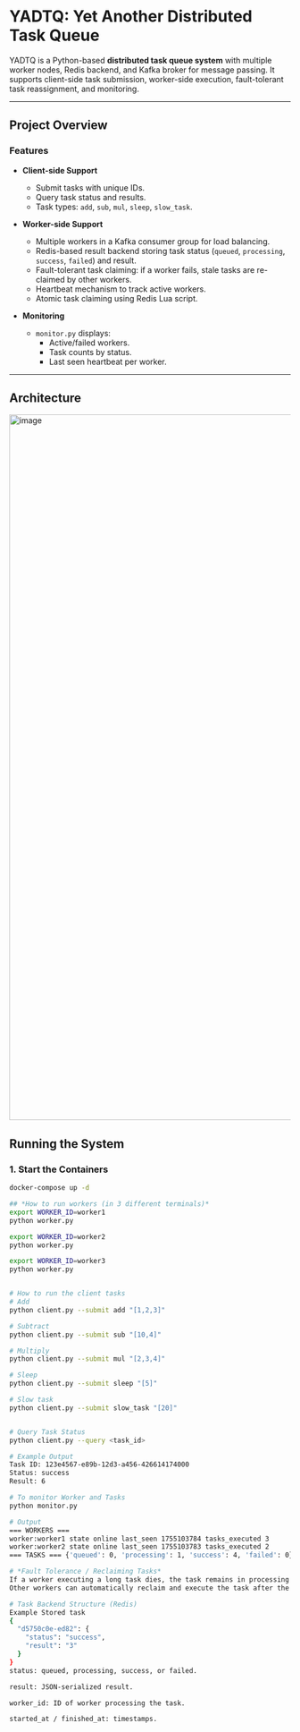 # YADTQ: Yet Another Distributed Task Queue

YADTQ is a Python-based **distributed task queue system** with multiple worker nodes, Redis backend, and Kafka broker for message passing. It supports client-side task submission, worker-side execution, fault-tolerant task reassignment, and monitoring.

---

## **Project Overview**

### **Features**
- **Client-side Support**
  - Submit tasks with unique IDs.
  - Query task status and results.
  - Task types: `add`, `sub`, `mul`, `sleep`, `slow_task`.

- **Worker-side Support**
  - Multiple workers in a Kafka consumer group for load balancing.
  - Redis-based result backend storing task status (`queued`, `processing`, `success`, `failed`) and result.
  - Fault-tolerant task claiming: if a worker fails, stale tasks are re-claimed by other workers.
  - Heartbeat mechanism to track active workers.
  - Atomic task claiming using Redis Lua script.

- **Monitoring**
  - `monitor.py` displays:
    - Active/failed workers.
    - Task counts by status.
    - Last seen heartbeat per worker.

---

## **Architecture**
<img width="1662" height="1262" alt="image" src="https://github.com/user-attachments/assets/7ceb26aa-b634-4b45-867f-e5116cc5eeb6" />

## **Running the System**

### 1. Start the Containers
```bash
docker-compose up -d

## *How to run workers (in 3 different terminals)*
export WORKER_ID=worker1
python worker.py

export WORKER_ID=worker2
python worker.py

export WORKER_ID=worker3
python worker.py


# How to run the client tasks
# Add
python client.py --submit add "[1,2,3]"

# Subtract
python client.py --submit sub "[10,4]"

# Multiply
python client.py --submit mul "[2,3,4]"

# Sleep
python client.py --submit sleep "[5]"

# Slow task
python client.py --submit slow_task "[20]"


# Query Task Status
python client.py --query <task_id>

# Example Output
Task ID: 123e4567-e89b-12d3-a456-426614174000
Status: success
Result: 6

# To monitor Worker and Tasks
python monitor.py

# Output 
=== WORKERS ===
worker:worker1 state online last_seen 1755103784 tasks_executed 3
worker:worker2 state online last_seen 1755103783 tasks_executed 2
=== TASKS === {'queued': 0, 'processing': 1, 'success': 4, 'failed': 0}

# *Fault Tolerance / Reclaiming Tasks*
If a worker executing a long task dies, the task remains in processing for CLAIM_STALE_SECONDS.
Other workers can automatically reclaim and execute the task after the timeout.

# Task Backend Structure (Redis)
Example Stored task
{
  "d5750c0e-ed82": {
    "status": "success",
    "result": "3"
  }
}
status: queued, processing, success, or failed.

result: JSON-serialized result.

worker_id: ID of worker processing the task.

started_at / finished_at: timestamps.
